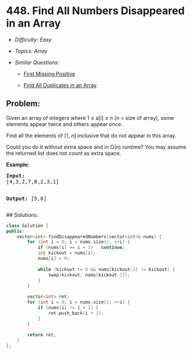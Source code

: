# 448. Find All Numbers Disappeared in an Array

* *Difficulty: Easy*

* *Topics: Array*

* *Similar Questions:*

  * [First Missing Positive](first-missing-positive.md)

  * [Find All Duplicates in an Array](find-all-duplicates-in-an-array.md)

## Problem:

<p>Given an array of integers where 1 &le; a[i] &le; <i>n</i> (<i>n</i> = size of array), some elements appear twice and others appear once.</p>

<p>Find all the elements of [1, <i>n</i>] inclusive that do not appear in this array.</p>

<p>Could you do it without extra space and in O(<i>n</i>) runtime? You may assume the returned list does not count as extra space.</p>

<p><b>Example:</b>
<pre>
<b>Input:</b>
[4,3,2,7,8,2,3,1]

<b>Output:</b>
[5,6]
</pre>
</p>
## Solutions:

```c++
class Solution {
public:
    vector<int> findDisappearedNumbers(vector<int>& nums) {
        for (int i = 0; i < nums.size(); ++i) {
            if (nums[i] == i + 1)   continue;
            int kickout = nums[i];
            nums[i] = 0;
            
            while (kickout != 0 && nums[kickout-1] != kickout) {
                swap(kickout, nums[kickout-1]);
            }
        }
        
        vector<int> ret;
        for (int i = 0; i < nums.size(); ++i) {
            if (nums[i] != i + 1) {
                ret.push_back(i + 1);
            }
        }
        
        return ret;
    }
};
```
